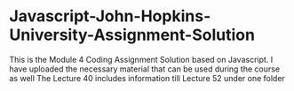 # Javascript-John-Hopkins-University-Assignment-Solution
This is the Module 4 Coding Assignment Solution based on Javascript. I have uploaded the necessary material that can be used during the course as well
The Lecture 40 includes information till Lecture 52 under one folder
